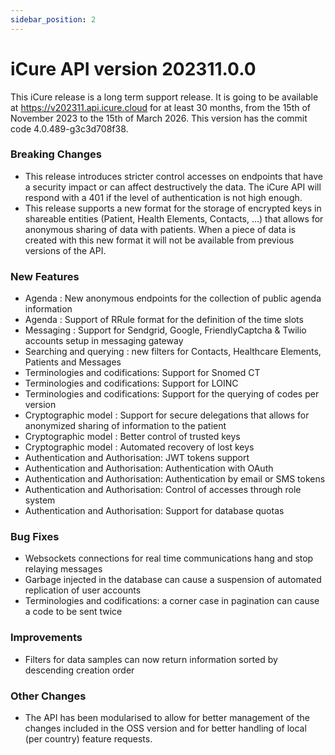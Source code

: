 ```yaml
---
sidebar_position: 2
---
```


# iCure API version 202311.0.0

This iCure release is a long term support release. It is going to be available at https://v202311.api.icure.cloud for at least 30 months, from the 15th of November 2023 to the 15th of March 2026.
This version has the commit code 4.0.489-g3c3d708f38. 

### Breaking Changes

- This release introduces stricter control accesses on endpoints that have a security impact or can affect destructively the data. The iCure API will respond with a 401 if the level of authentication is not high enough.
- This release supports a new format for the storage of encrypted keys in shareable entities (Patient, Health Elements, Contacts, …) that allows for anonymous sharing of data with patients. When a piece of data is created with this new format it will not be available from previous versions of the API.

### New Features

- Agenda : New anonymous endpoints for the collection of public agenda information
- Agenda : Support of RRule format for the definition of the time slots
- Messaging : Support for Sendgrid, Google, FriendlyCaptcha & Twilio accounts setup in messaging gateway
- Searching and querying : new filters for Contacts, Healthcare Elements, Patients and Messages
- Terminologies and codifications: Support for Snomed CT
- Terminologies and codifications: Support for LOINC
- Terminologies and codifications: Support for the querying of codes per version
- Cryptographic model : Support for secure delegations that allows for anonymized sharing of information to the patient
- Cryptographic model : Better control of trusted keys
- Cryptographic model : Automated recovery of lost keys
- Authentication and Authorisation: JWT tokens support
- Authentication and Authorisation: Authentication with OAuth
- Authentication and Authorisation: Authentication by email or SMS tokens
- Authentication and Authorisation: Control of accesses through role system
- Authentication and Authorisation: Support for database quotas

### Bug Fixes

- Websockets connections for real time communications hang and stop relaying messages
- Garbage injected in the database can cause a suspension of automated replication of user accounts
- Terminologies and codifications: a corner case in pagination can cause a code to be sent twice

### Improvements

- Filters for data samples can now return information sorted by descending creation order 

### Other Changes

- The API has been modularised to allow for better management of the changes included in the OSS version and for better handling of local (per country) feature requests.  
